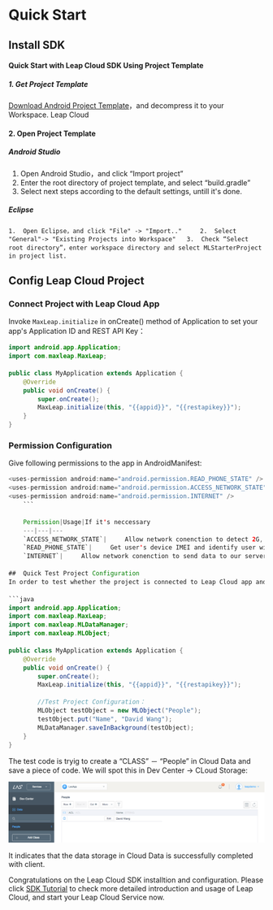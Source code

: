 # Quick Start

##	Install SDK

####	Quick Start with Leap Cloud SDK Using Project Template

#####	1.	Get Project Template

[Download Android Project Template](https://raw.githubusercontent.com/LeapAppServices/LAS-SDK-Release/master/Android/v0.6/LASStarterProject.zip)，and decompress it to your Workspace. Leap Cloud 
	
####	2.	Open Project Template

#####	Android Studio 

1. 	Open Android Studio，and click “Import project” 
2. 	Enter the root directory of project template, and select “build.gradle” 
3. 	Select next steps according to the default settings, untill it's done.

#####	Eclipse
	
	1.	Open Eclipse，and click "File" -> "Import.."  	2. 	Select "General"-> "Existing Projects into Workspace" 	3. 	Check “Select root directory”，enter workspace directory and select MLStarterProject in project list. 
	
##	Config Leap Cloud Project

###	Connect Project with Leap Cloud App 
	
Invoke `MaxLeap.initialize` in onCreate() method of Application to set your app's Application ID and REST API Key：
	
```java
import android.app.Application;
import com.maxleap.MaxLeap;

public class MyApplication extends Application {
	@Override
	public void onCreate() {
	    super.onCreate();
	    MaxLeap.initialize(this, "{{appid}}", "{{restapikey}}");
	}
}
```
	
###	Permission Configuration

Give following permissions to the app in AndroidManifest: 
	
```java
<uses-permission android:name="android.permission.READ_PHONE_STATE" />
<uses-permission android:name="android.permission.ACCESS_NETWORK_STATE" />
<uses-permission android:name="android.permission.INTERNET" />
    ```
	
	Permission|Usage|If it's neccessary
	---|---|---
	`ACCESS_NETWORK_STATE`|		Allow network conenction to detect 2G, 3G or WI-Fi on user's device.| Neccessary
	`READ_PHONE_STATE`| 	Get user's device IMEI and identify user with the only IMEI and mac. | Neccessary
	`INTERNET`| 	Allow network conenction to send data to our server| Neccessary
	
##	Quick Test Project Configuration
In order to test whether the project is connected to Leap Cloud app and its cloud service, you can add following code to onCreate() method of Application:

```java
import android.app.Application;
import com.maxleap.MaxLeap;
import com.maxleap.MLDataManager;
import com.maxleap.MLObject;

public class MyApplication extends Application {
    @Override
    public void onCreate() {
        super.onCreate();
        MaxLeap.initialize(this, "{{appid}}", "{{restapikey}}");
        
        //Test Project Configuration：
        MLObject testObject = new MLObject("People");
        testObject.put("Name", "David Wang");
        MLDataManager.saveInBackground(testObject);
    }
}
```

The test code is tryig to create a “CLASS” － “People” in Cloud Data and save a piece of code. We will spot this in Dev Center -> CLoud Storage:

![imgSDKQSTestAddObj](../../../images/imgSDKQSTestAddObj.png)

It indicates that the data storage in Cloud Data is successfully completed with client.

Congratulations on the Leap Cloud SDK installtion and configuration. Please click [SDK Tutorial](ML_DOCS_LINK_PLACEHOLDER_SDK_TUTORIALS_IOS) to check more detailed introduction and usage of Leap Cloud, and start your Leap Cloud Service now.